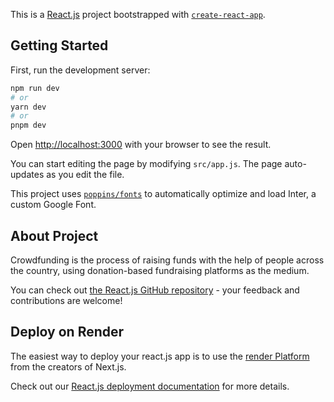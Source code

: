 This is a [React.js](https://legacy.reactjs.org/) project bootstrapped with [`create-react-app`](https://create-react-app.dev/docs/getting-started/).

## Getting Started

First, run the development server:

```bash
npm run dev
# or
yarn dev
# or
pnpm dev
```

Open [http://localhost:3000](http://localhost:3000) with your browser to see the result.

You can start editing the page by modifying `src/app.js`. The page auto-updates as you edit the file.

This project uses [`poppins/fonts`](https://fonts.google.com/specimen/Poppins) to automatically optimize and load Inter, a custom Google Font.

## About Project

Crowdfunding is the process of raising funds with the help of people across the country, using donation-based fundraising platforms as the medium.


You can check out [the React.js GitHub repository](https://github.com/Venkatesh3803/crowdfund-frontend) - your feedback and contributions are welcome!

## Deploy on Render

The easiest way to deploy your react.js app is to use the [render Platform](https://render.com/) from the creators of Next.js.

Check out our [React.js deployment documentation](https://crowdfunding-b2f1.onrender.com/) for more details.